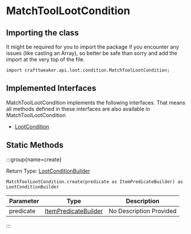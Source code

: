 # MatchToolLootCondition

## Importing the class

It might be required for you to import the package if you encounter any issues (like casting an Array), so better be safe than sorry and add the import at the very top of the file.
```zenscript
import crafttweaker.api.loot.condition.MatchToolLootCondition;
```


## Implemented Interfaces
MatchToolLootCondition implements the following interfaces. That means all methods defined in these interfaces are also available in MatchToolLootCondition

- [LootCondition](/vanilla/api/loot/condition/LootCondition)

## Static Methods

:::group{name=create}

Return Type: [LootConditionBuilder](/vanilla/api/loot/condition/builder/LootConditionBuilder)

```zenscript
MatchToolLootCondition.create(predicate as ItemPredicateBuilder) as LootConditionBuilder
```

| Parameter | Type | Description |
|-----------|------|-------------|
| predicate | [ItemPredicateBuilder](/vanilla/api/predicate/builder/ItemPredicateBuilder) | No Description Provided |


:::

